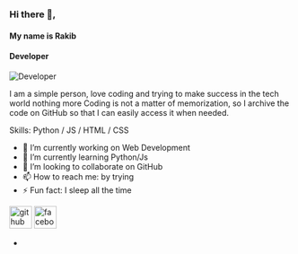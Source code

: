 ### Hi there 👋, 
#### My name is Rakib
#### Developer
![Developer](https://scontent.fdac148-1.fna.fbcdn.net/v/t39.30808-6/364656190_1043964063646656_2864325230326352344_n.jpg?_nc_cat=107&cb=99be929b-3346023f&ccb=1-7&_nc_sid=730e14&_nc_eui2=AeFrQkXrTEX6z3Z6Qy4snaXU8meXEj-vx1LyZ5cSP6_HUrpx9rfaGcUIDFvH9wECq9Uy07AhSOuzSKk89AeVLYpu&_nc_ohc=AETfY6S0HtMAX9O0BID&_nc_ht=scontent.fdac148-1.fna&oh=00_AfB4g6Ipl72RrFUBFfRW_BV9Z6yTu8DdBgPUHsJMdc65mA&oe=64D078AE)

I am a simple person, love coding and trying to make success in the tech world
nothing more
Coding is not a matter of memorization, so I archive the code on GitHub so that I can easily access it when needed.

Skills: Python / JS / HTML / CSS

- 🔭 I’m currently working on Web Development 
- 🌱 I’m currently learning Python/Js 
- 👯 I’m looking to collaborate on GitHub 
- 📫 How to reach me: by trying 
- ⚡ Fun fact: I sleep all the time 


[<img src='https://cdn.jsdelivr.net/npm/simple-icons@3.0.1/icons/github.svg' alt='github' height='40'>](https://github.com/RHP-rakib007)  [<img src='https://cdn.jsdelivr.net/npm/simple-icons@3.0.1/icons/facebook.svg' alt='facebook' height='40'>](https://www.facebook.com/MD.Rakibul.Hasan510)  




- 
